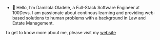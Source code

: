 - 👋 Hello, I’m Damilola Oladele, a Full-Stack Software Engineer at 100Devs. I am passionate about continous learning and providing web-based solutions to human problems with a background in Law and Estate Management.

To get to know more about me, please visit my [website](https://d-m-oladele.netlify.app/)
